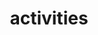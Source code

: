 ---
layout: page
title: activities
nav: true
dropdown: true
children: 
    - title: chairing and committees
      permalink: /chairing_committees/
    - title: divider
    - title: mentorship
      permalink: /mentorship/
    - title: divider
    - title: teaching
      permalink: /teaching/
---